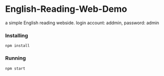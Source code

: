 # English-Reading-Web-Demo
a simple English reading webside.  login account: addmin, password: admin

### Installing

```
npm install
```

###  Running

```
npm start
```
